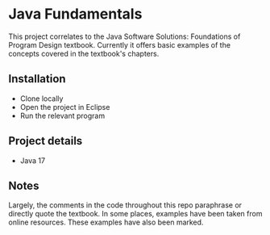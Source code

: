 # Java Fundamentals

This project correlates to the Java Software Solutions: Foundations of Program Design textbook. Currently it offers basic examples of the concepts covered in the textbook's chapters. 

## Installation
- Clone locally 
- Open the project in Eclipse 
- Run the relevant program 

## Project details 
- Java 17

## Notes
Largely, the comments in the code throughout this repo paraphrase or directly quote the textbook. In some places, examples have been taken from online resources. These examples have also been marked. 
